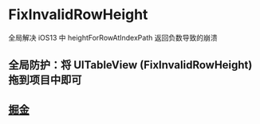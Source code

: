 # FixInvalidRowHeight
全局解决 iOS13 中 heightForRowAtIndexPath 返回负数导致的崩溃

## 全局防护：将 UITableView (FixInvalidRowHeight) 拖到项目中即可
## [掘金](https://juejin.im/post/5de614196fb9a0164f2921f8)
